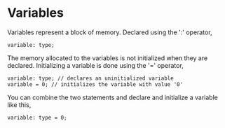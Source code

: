 # Variables

Variables represent a block of memory.
Declared using the ':' operator,
```
variable: type;
```

The memory allocated to the variables is not initialized when they are declared.
Initializing a variable is done using the '=' operator,
```
variable: type; // declares an uninitialized variable
variable = 0; // initializes the variable with value '0'
```

You can combine the two statements and declare and initialize a variable like this,
```
variable: type = 0;
```